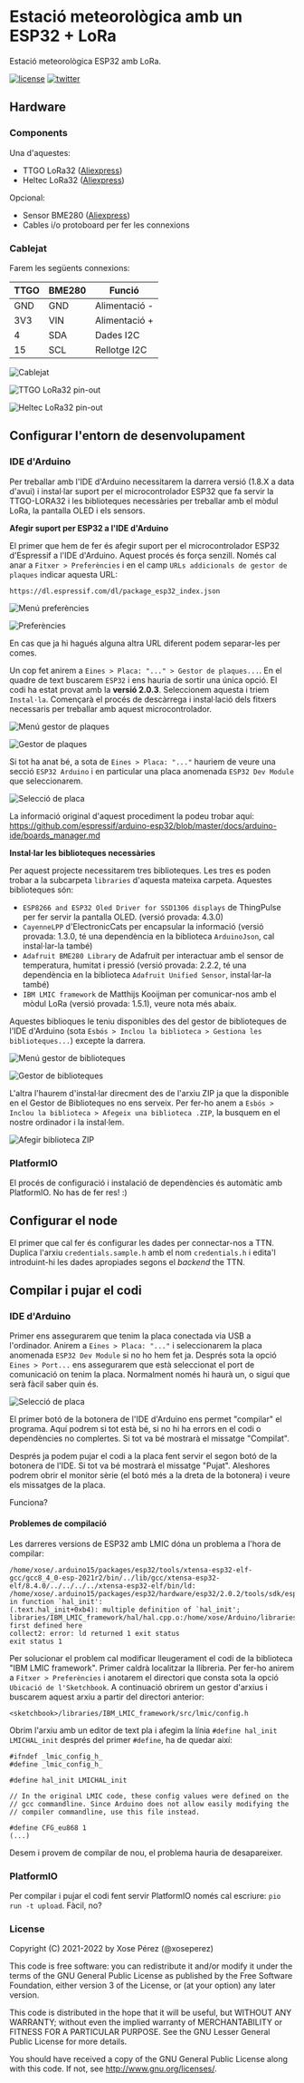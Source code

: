 # Estació meteorològica amb un ESP32 + LoRa

Estació meteorològica ESP32 amb LoRa.

[![license](https://img.shields.io/github/license/xoseperez/cim-upc-weatherstation.svg)](LICENSE)
[![twitter](https://img.shields.io/twitter/follow/xoseperez.svg?style=social)](https://twitter.com/intent/follow?screen_name=xoseperez)

## Hardware

### Components

Una d'aquestes:

* TTGO LoRa32 ([Aliexpress](https://www.aliexpress.com/item/TTGO-LORA32-868-915Mhz-SX1276-ESP32-Oled-display-Bluetooth-WIFI-Lora/32840222847.html))
* Heltec LoRa32 ([Aliexpress](https://es.aliexpress.com/item/1000006969786.html))

Opcional:

* Sensor BME280 ([Aliexpress](https://www.aliexpress.com/item/High-Accuracy-BME280-Digital-Sensor-Temperature-Humidity-Barometric-Pressure-Sensor-Module-GY-BME280-I2C-SPI-1/32672210336.html))
* Cables i/o protoboard per fer les connexions

### Cablejat

Farem les següents connexions:

|TTGO|BME280|Funció|
|---|---|---|
|GND|GND|Alimentació -|
|3V3|VIN|Alimentació +|
|4|SDA|Dades I2C|
|15|SCL|Rellotge I2C|

![Cablejat](images/ttgo-lora-bme280-mics.png)

![TTGO LoRa32 pin-out](images/ttgo-lora32-pinout.jpg)

![Heltec LoRa32 pin-out](images/heltec-pinout.png)

## Configurar l'entorn de desenvolupament

### IDE d'Arduino

Per treballar amb l'IDE d'Arduino necessitarem la darrera versió (1.8.X a data d'avui) i instal·lar suport per el microcontrolador ESP32 que fa servir la TTGO-LORA32 i les biblioteques necessàries per treballar amb el mòdul LoRa, la pantalla OLED i els sensors.

**Afegir suport per ESP32 a l'IDE d'Arduino**

El primer que hem de fer és afegir suport per el microcontrolador ESP32 d'Espressif a l'IDE d'Arduino. Aquest procés és força senzill. Només cal anar a `Fitxer > Preferències` i en el camp `URLs addicionals de gestor de plaques` indicar aquesta URL:

`https://dl.espressif.com/dl/package_esp32_index.json`

![Menú preferències](images/arduino-ide-menu-preferences.jpg)

![Preferències](images/arduino-ide-preferences.jpg)

En cas que ja hi hagués alguna altra URL diferent podem separar-les per comes.

Un cop fet anirem a `Eines > Placa: "..." > Gestor de plaques...`. En el quadre de text buscarem `ESP32` i ens hauria de sortir una única opció. El codi ha estat provat amb la **versió 2.0.3**. Seleccionem aquesta i triem `Instal·la`. Començarà el procés de descàrrega i instal·lació dels fitxers necessaris per treballar amb aquest microcontrolador.  

![Menú gestor de plaques](images/arduino-ide-menu-board-manager.jpg)

![Gestor de plaques](images/arduino-ide-board-manager.jpg)

Si tot ha anat bé, a sota de `Eines > Placa: "..."` hauriem de veure una secció `ESP32 Arduino` i en particular una placa anomenada `ESP32 Dev Module` que seleccionarem.

![Selecció de placa](images/arduino-ide-menu-board.jpg)

La informació original d'aquest procediment la podeu trobar aquí:
https://github.com/espressif/arduino-esp32/blob/master/docs/arduino-ide/boards_manager.md

**Instal·lar les biblioteques necessàries**

Per aquest projecte necessitarem tres biblioteques. Les tres es poden trobar a la subcarpeta `libraries` d'aquesta mateixa carpeta. Aquestes biblioteques són:

* `ESP8266 and ESP32 Oled Driver for SSD1306 displays` de ThingPulse per fer servir la pantalla OLED. (versió provada: 4.3.0)
* `CayenneLPP` d'ElectronicCats per encapsular la informació (versió provada: 1.3.0, té una dependència en la biblioteca `ArduinoJson`, cal instal·lar-la també)
* `Adafruit BME280 Library` de Adafruit per interactuar amb el sensor de temperatura, humitat i pressió (versió provada: 2.2.2, té una dependència en la biblioteca `Adafruit Unified Sensor`, instal·lar-la també)
* `IBM LMIC framework` de Matthijs Kooijman per comunicar-nos amb el mòdul LoRa (versió provada: 1.5.1), veure nota més abaix.

Aquestes biblioques le teniu disponibles des del gestor de biblioteques de l'IDE d'Arduino (sota `Esbós > Inclou la biblioteca > Gestiona les biblioteques...`) excepte la darrera.

![Menú gestor de biblioteques](images/arduino-ide-menu-library-manager.jpg)

![Gestor de biblioteques](images/arduino-ide-library-manager.jpg)

L'altra l'haurem d'instal·lar direcment des de l'arxiu ZIP ja que la disponible en el Gestor de Biblioteques no ens serveix. Per fer-ho anem a `Esbós > Inclou la biblioteca > Afegeix una biblioteca .ZIP`, la busquem en el nostre ordinador i la instal·lem.

![Afegir biblioteca ZIP](images/arduino-ide-add-library.jpg)

### PlatformIO

El procés de configuració i instalació de dependències és automàtic amb PlatformIO. No has de fer res! :)

## Configurar el node

El primer que cal fer és configurar les dades per connectar-nos a TTN. Duplica l'arxiu `credentials.sample.h` amb el nom `credentials.h` i edita'l introduint-hi les dades apropiades segons el *backend* the TTN.

## Compilar i pujar el codi

### IDE d'Arduino

Primer ens assegurarem que tenim la placa conectada via USB a l'ordinador. Anirem a `Eines > Placa: "..."` i seleccionarem la placa anomenada `ESP32 Dev Module` si no ho hem fet ja. Després sota la opció `Eines > Port...` ens assegurarem que està seleccionat el port de comunicació on tenim la placa. Normalment només hi haurà un, o sigui que serà fàcil saber quin és.

![Selecció de placa](images/arduino-ide-menu-board.jpg)

El primer botó de la botonera de l'IDE d'Arduino ens permet "compilar" el programa. Aquí podrem si tot està bé, si no hi ha errors en el codi o dependències no complertes. Si tot va bé mostrarà el missatge "Compilat".

Després ja podem pujar el codi a la placa fent servir el segon botó de la botonera de l'IDE. Si tot va bé mostrarà el missatge "Pujat". Aleshores podrem obrir el monitor sèrie (el botó més a la dreta de la botonera) i veure els missatges de la placa.

Funciona?

#### Problemes de compilació

Les darreres versions de ESP32 amb LMIC dóna un problema a l'hora de compilar: 

```
/home/xose/.arduino15/packages/esp32/tools/xtensa-esp32-elf-gcc/gcc8_4_0-esp-2021r2/bin/../lib/gcc/xtensa-esp32-elf/8.4.0/../../../../xtensa-esp32-elf/bin/ld: /home/xose/.arduino15/packages/esp32/hardware/esp32/2.0.2/tools/sdk/esp32/lib/libpp.a(hal_mac.o): in function `hal_init':
(.text.hal_init+0xb4): multiple definition of `hal_init'; libraries/IBM_LMIC_framework/hal/hal.cpp.o:/home/xose/Arduino/libraries/IBM_LMIC_framework/src/hal/hal.cpp:259: first defined here
collect2: error: ld returned 1 exit status
exit status 1
```

Per solucionar el problem cal modificar lleugerament el codi de la biblioteca "IBM LMIC framework". Primer caldrà localitzar la llibreria. Per fer-ho anirem a `Fitxer > Preferències` i anotarem el directori que consta sota la opció `Ubicació de l'Sketchbook`. A continuació obrirem un gestor d'arxius i buscarem aquest arxiu a partir del directori anterior:

`<sketchbook>/libraries/IBM_LMIC_framework/src/lmic/config.h`

Obrim l'arxiu amb un editor de text pla i afegim la línia `#define hal_init LMICHAL_init` després del primer `#define`, ha de quedar així:

```
#ifndef _lmic_config_h_
#define _lmic_config_h_

#define hal_init LMICHAL_init

// In the original LMIC code, these config values were defined on the
// gcc commandline. Since Arduino does not allow easily modifying the
// compiler commandline, use this file instead.

#define CFG_eu868 1
(...)
```

Desem i provem de compilar de nou, el problema hauria de desapareixer.

### PlatformIO

Per compilar i pujar el codi fent servir PlatformIO només cal escriure: `pio run -t upload`. Fàcil, no?

### License

Copyright (C) 2021-2022 by Xose Pérez (@xoseperez)

This code is free software: you can redistribute it and/or modify
it under the terms of the GNU General Public License as published by
the Free Software Foundation, either version 3 of the License, or
(at your option) any later version.

This code is distributed in the hope that it will be useful,
but WITHOUT ANY WARRANTY; without even the implied warranty of
MERCHANTABILITY or FITNESS FOR A PARTICULAR PURPOSE.  See the
GNU Lesser General Public License for more details.

You should have received a copy of the GNU General Public License
along with this code.  If not, see <http://www.gnu.org/licenses/>.
